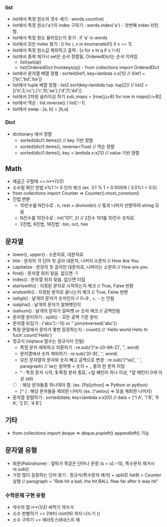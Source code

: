 ### list
- list에서 특정 원소의 갯수 세기 : words.count(w)
- list에서 특정 원소('a')의 index 구하기 : words.index('a') - 첫번째 index 리턴함.
- list에서 특정 원소 들어있는지 찾기 : if 'a' in words
- list에서 모든 index 찾기 : [i for i, x in enumerate(l1) if x == 1]
- list에서 특정 원소값 제외하고 출력 : [x for x in q if x !=4]
- list에서 중복 제거시 set은 순서 정렬됨, OrderedDict는 순서 지켜짐
  - list(set(q))
  - list(OrderedDict.fromkeys(q)) - from collections import OrderedDict
- list에서 문자열 배열 정렬 : sorted(list1, key=lambda x:x[1]) // (list1 = ['bc','bd','ba'])
- list에서 tuple 배열 정렬 : list2.sort(key=lambda tup: tup[2]) // list2 = [('b',3,'cc'),('c',10,'aa'),('d',11,'dd')]
- list에서 2차원 슬라이싱 하기 sub_maps = [row[j:j+8] for row in maps[i:i+8]]
- list에서 역순 : list.reverse()  / list[::-1]
- list에서 swap : [a, b] = [b,a]

### Dict
- dictionary 에서 정렬
    - sorted(dict1.items()) // key 기반 정렬
    - sorted(dict1.items(), reverse=True) // 역순 정렬
    - sorted(dict1.items(), key = lambda x:x[1]) // value 기반 정렬

## Math
- 제곱근 구할때 => n**(1/2) 
- 소수점 확인 방법 n%1 != 0 인지 체크 (ex. 3.1 % 1 = 0.10009 / 3.0%1 = 0.0)
- from collections import Counter => Counter().most_common()
- 진법 변환
  - 10진수를 N진수로 : n, rest = divmod(n) // 몫과 나머지 반환하여 string 모음
  - N진수를 10진수로 : int('101', 2) // 2진수 101를 10진수 숫자로
  - 2진법, 8진법, 16진법 : bin, oct, hex

## 문자열
- lower(), upper() : 소문자로, 대문자로
- title : 문자의 각 단어 첫 글자 대문자, 나머지 소문자 // How Are You
- capitalize : 문장의 첫 글자만 대문자로, 나머지는 소문자 // How are you
- find() : 문자열 위치 찾음. 없으면 -1
- index() : 문자열 위치 찾음. 없으면 터짐
- startswith() : 지정된 문자로 시작하는지 체크 // True, False 반환
- endswith() : 지정된 문자로 끝나는지 체크 // True, False 반환
- isdigit() : 낱개의 문자가 숫자인지 // 0~9 , +, - 는 안됨
- isalpha() : 낱개의 문자가 알파벳인지
- isalnum() : 낱개의 문자가 알파벳 or 숫자 체크 // 공백안됨
- 문자열 분리하기 : split() - 모든 공백 기준 분리
- 문자열 뒤집기 : ('abc'[::-1]) or ''.join(reversed('abc'))
- 특정 문장에서 문자가 몇번 등장하는지 : count() // 'Hello world Hello hi fuck'.count('Hello')
- 정규식 (replace 함수는 정규식이 안됨)
  - 특정 문자 제외하고 치환하기 : re.sub('[^a-z0-9A-Z]', '', word)
  - 문자열에서 숫자 제외하기 : re.sub('[0-9]', '', word)
  - 모든 문자열의 문자와 숫자 빼고 공백으로 변경 : re.sub('[^\w]', ' ', paragraph) // \w는 알파벳 + 숫자 + _ 중의 한 문자 지칭
  - ^ : 특정 문자 시작, $:특정 문자 종료, +앞 패턴이 하나 이상, *앞 패턴이 0개 이상 (all)
  - [ ]  : 해당 문자들중 하나여야 함. (ex. [Pp]ython] => Python or python)
  - [^ ] : 해당 문자들을 제외한 나머지 (ex. [^aeiou] => 모음 제외한 나머지)
- 문자열 정렬하기 : sorted(data, key=lambda x:x[0]) // data = ['1 A', '1 B', '6 A', '2 D', '4 B'] 

## 기타
- from collections import deque => deque.popleft() appendleft() 가능

## 문자열 유형
- 회문(Palindrome) : 앞뒤가 똑같은 단어나 문장 (s = s[::-1]), 특수문자 제거시 re.sub()
- 가장 많이 등장하는 단어 찾기 : 정규식(특수문자 제거) + split로 list화 + Counter 실행 // paragraph = "Bob hit a ball, the hit BALL flew far after it was hit"

### 수학문제 구현 유형
- 약수의 합 i**(1/2) 써먹기 약수가 
- 소수 판별하기 => 2부터 root(N) 까지 나누기 ()
- 소수 구하기 => 에라토스테네스의 체

